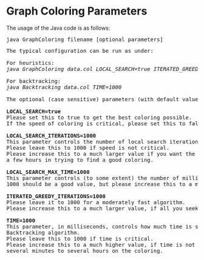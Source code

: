 <h1>Graph Coloring Parameters</h1>

The usage of the Java code is as follows:
<br>
<pre>
java GraphColoring filename [optional parameters]
</pre>

<pre>
The typical configuration can be run as under:

For heuristics:
<i>java GraphColoring data.col LOCAL_SEARCH=true ITERATED_GREEDY_ITERATIONS=1000</i>

For backtracking:
<i>java Backtracking data.col TIME=1000</i>

The optional (case sensitive) parameters (with default values):

<b>LOCAL_SEARCH=true</b>
Please set this to true to get the best coloring possible.
If the speed of coloring is critical, please set this to false.

<b>LOCAL_SEARCH_ITERATIONS=1000</b>
This parameter controls the number of local search iterations.
Please leave this to 1000 if speed is not critical.
Please increase this to a much larger value if you want the code to spend 
a few hours in trying to find a good coloring.

<b>LOCAL_SEARCH_MAX_TIME=1000</b>
This parameter controls (to some extent) the number of milliseconds to spend on local search.
1000 should be a good value, but please increase this to a much larger value if time is not critical.

<b>ITERATED_GREEDY_ITERATIONS=1000</b>
Please leave it to 1000 for a moderately fast algorithm.
Please increase this to a much larger value, if all you seek is a good coloring as oppoosed to speed.

<b>TIME=1000</b>
This parameter, in milliseconds, controls how much time is spent on each k in the 
Backtracking algorithm.
Please leave this to 1000 if time is critical.
Please increase this to a much higher value, if time is not critical and you can spend 
several minutes to several hours on the coloring.
</pre>
